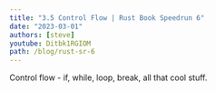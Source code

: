 ```yaml
---
title: "3.5 Control Flow | Rust Book Speedrun 6"
date: "2023-03-01"
authors: [steve]
youtube: Ditbk1RGIOM
path: /blog/rust-sr-6
---
```


<YouTubePlayer youtubeLink={frontmatter.youtube} />

Control flow - if, while, loop, break, all that cool stuff.
